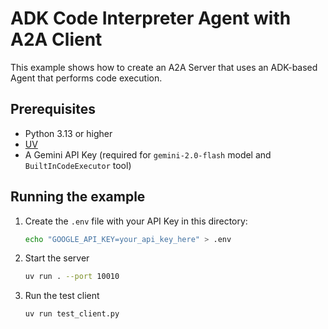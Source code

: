 # ADK Code Interpreter Agent with A2A Client

This example shows how to create an A2A Server that uses an ADK-based Agent that performs code execution.

## Prerequisites

- Python 3.13 or higher
- [UV](https://docs.astral.sh/uv/)
- A Gemini API Key (required for `gemini-2.0-flash` model and `BuiltInCodeExecutor` tool)

## Running the example

1. Create the `.env` file with your API Key in this directory:

   ```bash
   echo "GOOGLE_API_KEY=your_api_key_here" > .env
   ```

2. Start the server

   ```sh
   uv run . --port 10010
   ```

3. Run the test client

   ```sh
   uv run test_client.py
